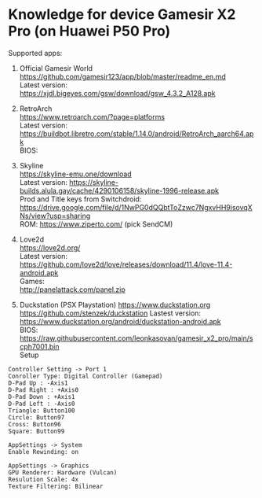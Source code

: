 # Knowledge for device Gamesir X2 Pro (on Huawei P50 Pro)

Supported apps:  
1. Official Gamesir World   
https://github.com/gamesir123/app/blob/master/readme_en.md   
Latest version: https://xjdl.bigeyes.com/gsw/download/gsw_4.3.2_A128.apk   

2. RetroArch  
https://www.retroarch.com/?page=platforms   
Latest version: https://buildbot.libretro.com/stable/1.14.0/android/RetroArch_aarch64.apk   
BIOS: 

3. Skyline  
https://skyline-emu.one/download   
Latest version: https://skyline-builds.alula.gay/cache/4290106158/skyline-1996-release.apk  
Prod and Title keys from Switchdroid: https://drive.google.com/file/d/1NwPG0dQQbtToZzwc7NgxvHH9isovqXNs/view?usp=sharing  
ROM: https://www.ziperto.com/ (pick SendCM)  

4. Love2d  
https://love2d.org/   
Latest version: https://github.com/love2d/love/releases/download/11.4/love-11.4-android.apk   
Games:  
http://panelattack.com/panel.zip   

5. Duckstation (PSX Playstation)
https://www.duckstation.org
https://github.com/stenzek/duckstation
Lastest version: https://www.duckstation.org/android/duckstation-android.apk  
BIOS: https://raw.githubusercontent.com/leonkasovan/gamesir_x2_pro/main/scph7001.bin  
Setup   
```
Controller Setting -> Port 1
Conroller Type: Digital Controller (Gamepad)
D-Pad Up : -Axis1
D-Pad Right : +Axis0
D-Pad Down : +Axis1
D-Pad Left : -Axis0
Triangle: Button100
Circle: Button97
Cross: Button96
Square: Button99

AppSettings -> System
Enable Rewinding: on

AppSettings -> Graphics
GPU Renderer: Hardware (Vulcan)
Resulution Scale: 4x
Texture Filtering: Bilinear
```
